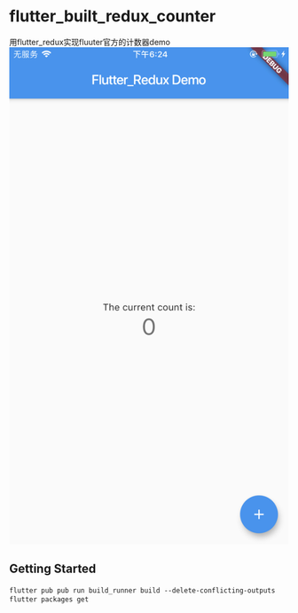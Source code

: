 # flutter_built_redux_counter

用flutter_redux实现fluuter官方的计数器demo
![demo截图](https://raw.githubusercontent.com/CLuRoad/flutter_redux_counter/master/source/flutter_redux_counter_screenshot.jpeg)

## Getting Started
```
flutter pub pub run build_runner build --delete-conflicting-outputs
flutter packages get
```
